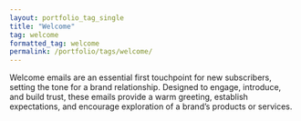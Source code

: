 ```yaml
---
layout: portfolio_tag_single
title: "Welcome"
tag: welcome
formatted_tag: welcome
permalink: /portfolio/tags/welcome/
---
```


<p class="relative max-w-4 my-0 mx-auto text-xs lg:text-sm font-normal">Welcome emails are an essential first touchpoint for new subscribers, setting the tone for a brand relationship. Designed to engage, introduce, and build trust, these emails provide a warm greeting, establish expectations, and encourage exploration of a brand’s products or services.</p>